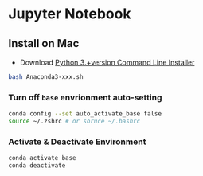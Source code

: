 # Jupyter Notebook

## Install on Mac

- Download [Python 3.+version Command Line Installer](https://www.anaconda.com/distribution/)

```bash
bash Anaconda3-xxx.sh
```

### Turn off `base` envrionment auto-setting

```bash
conda config --set auto_activate_base false
source ~/.zshrc # or soruce ~/.bashrc
```

### Activate & Deactivate Environment

```bash
conda activate base
conda deactivate
```
